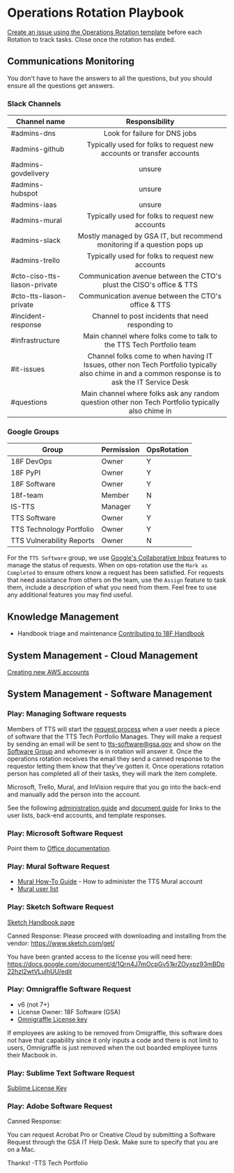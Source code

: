 # Operations Rotation Playbook

[Create an issue using the Operations Rotation template](https://github.com/18F/tts-tech-portfolio/issues/new?template=ops.md) before each Rotation to track tasks. Close once the rotation has ended.

## Communications Monitoring

You don't have to have the answers to all the questions, but you should ensure all the questions get answers.

### Slack Channels

| Channel name                 |                                                                  Responsibility                                                                   |
| ---------------------------- | :-----------------------------------------------------------------------------------------------------------------------------------------------: |
| #admins-dns                  |                                                           Look for failure for DNS jobs                                                           |
| #admins-github               |                                       Typically used for folks to request new accounts or transfer accounts                                       |
| #admins-govdelivery          |                                                                      unsure                                                                       |
| #admins-hubspot              |                                                                      unsure                                                                       |
| #admins-iaas                 |                                                                      unsure                                                                       |
| #admins-mural                |                                                 Typically used for folks to request new accounts                                                  |
| #admins-slack                |                                     Mostly managed by GSA IT, but recommend monitoring if a question pops up                                      |
| #admins-trello               |                                                 Typically used for folks to request new accounts                                                  |
| #cto-ciso-tts-liason-private |                                       Communication avenue between the CTO's plust the CISO's office & TTS                                        |
| #cto-tts-liason-private      |                                                Communication avenue between the CTO's office & TTS                                                |
| #incident-response           |                                                 Channel to post incidents that need responding to                                                 |
| #infrastructure              |                                       Main channel where folks come to talk to the TTS Tech Portfolio team                                        |
| #it-issues                   | Channel folks come to when having IT Issues, other non Tech Portfolio typically also chime in and a common response is to ask the IT Service Desk |
| #questions                   |                         Main channel where folks ask any random question other non Tech Portfolio typically also chime in                         |

### Google Groups

| Group                     | Permission | OpsRotation |
| ------------------------- | ---------- |---------- |
| 18F DevOps                | Owner      | Y |
| 18F PyPI                  | Owner      | Y |
| 18F Software              | Owner      | Y |
| 18f-team                  | Member     | N |
| IS-TTS                    | Manager    | Y |
| TTS Software              | Owner      | Y |
| TTS Technology Portfolio  | Owner      | Y |
| TTS Vulnerability Reports | Owner      | N |

For the `TTS Software` group, we use [Google's Collaborative Inbox](https://support.google.com/a/answer/167430?hl=en) features to manage the status of requests. When on ops-rotation use the `Mark as Completed` to ensure others know a request has been satisfied. For requests that need assistance from others on the team, use the `Assign` feature to task them, include a description of what you need from them. Feel free to use any additional features you may find useful.

## Knowledge Management

- Handbook triage and maintenance
  [Contributing to 18F Handbook](https://github.com/18F/handbook/blob/master/CONTRIBUTING.md)

## System Management - Cloud Management

[Creating new AWS accounts](https://before-you-ship.18f.gov/infrastructure/aws/#creating-new-accounts)

## System Management - Software Management

### Play: Managing Software requests

Members of TTS will start the [request process](https://handbook.tts.gsa.gov/software/) when a user needs a piece of software that the TTS Tech Portfolio Manages. They will make a request by sending an email will be sent to tts-software@gsa.gov and show on the [Software Group](https://groups.google.com/a/gsa.gov/forum/?utm_medium=email&utm_source=footer#!forum/tts-software) and whomever is in rotation will answer it. Once the operations rotation receives the email they send a canned response to the requestor letting them know that they’ve gotten it. Once operations rotation person has completed all of their tasks, they will mark the item complete.

Microsoft, Trello, Mural, and InVision require that you go into the back-end and manually add the person into the account.

See the following [administration guide](https://docs.google.com/document/d/18Htav6TIgasBvvSroI8H_sQXxnvMlra2k9iabBwQYUs/edit#) and [document guide](https://github.com/18F/tts-tech-portfolio/blob/master/links.md) for links to the user lists, back-end accounts, and template responses.

### Play: Microsoft Software Request

Point them to [Office documentation](https://handbook.tts.gsa.gov/office/).

### Play: Mural Software Request

- [Mural How-To Guide](https://handbook.tts.gsa.gov/tools/mural/) - How to administer the TTS Mural account
- [Mural user list](https://docs.google.com/spreadsheets/d/1V_1BoiM7A8fuqkvTFfv4Ma5ckc4NuesphX4OE58zgow/edit)

### Play: Sketch Software Request

[Sketch Handbook page](https://handbook.tts.gsa.gov/sketch/#for-admins)

Canned Response:
Please proceed with downloading and installing from the vendor:
https://www.sketch.com/get/

You have been granted access to the license you will need here:
https://docs.google.com/document/d/1Qrn4J7mOcpGv51krZOyxpz93mBDp22hzl2wtVLulhUU/edit

### Play: Omnigraffle Software Request

- v6 (not 7+)
- License Owner: 18F Software (GSA)
- [Omnigraffle License key](https://docs.google.com/document/d/18k8yuM9oXQA7MNr-qvfq8gXliSHOb_bWElohb-KaObw/edit#)

If employees are asking to be removed from Omigraffle, this software does not have that capability since it only inputs a code and there is not limit to users, Omnigraffle is just removed when the out boarded employee turns their Macbook in.

### Play: Sublime Text Software Request

[Sublime License Key](https://docs.google.com/document/d/1Oy-dh_s2T9KgOYLWs2tu4ZBe9nfIGj7PZWDOX3dQaLg/edit?ts=5ea1ecfe)

### Play: Adobe Software Request

Canned Response:

You can request Acrobat Pro or Creative Cloud by submitting a Software Request through the GSA IT Help Desk. Make sure to specify that you are on a Mac.

Thanks!
-TTS Tech Portfolio
